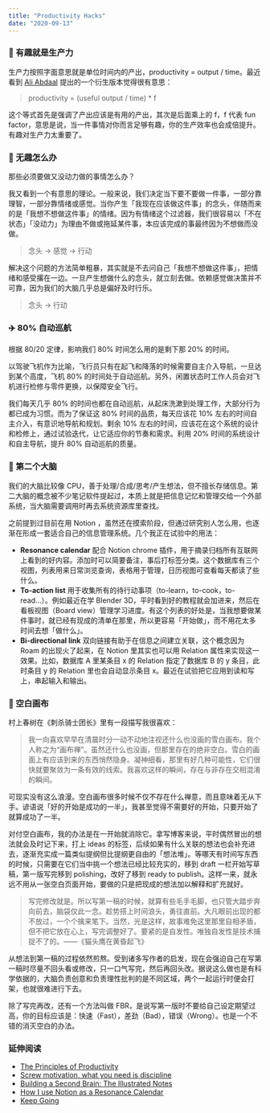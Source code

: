 ```yaml
---
title: "Productivity Hacks"
date: "2020-09-13"
---
```


### 🎈 有趣就是生产力

生产力按照字面意思就是单位时间内的产出，productivity = output / time。最近看到 [Ali Abdaal](https://aliabdaal.com/) 提出的一个衍生版本觉得很有意思：

> productivity = (useful output / time) \* f

这个等式首先是强调了产出应该是有用的产出，其次是后面乘上的 f，f 代表 fun factor，意思是说，当一件事情对你而言足够有趣，你的生产效率也会成倍提升。有趣对生产力太重要了。

### 🤔 无趣怎么办

那些必须要做又没动力做的事情怎么办？

我又看到一个有意思的理论。一般来说，我们决定当下要不要做一件事，一部分靠理智，一部分靠情绪或感觉。当你产生「我现在应该做这件事」的念头，伴随而来的是「我想不想做这件事」的情绪。因为有情绪这个过滤器，我们很容易以「不在状态」「没动力」为理由不做或拖延某件事，本应该完成的事最终因为不想做而没做。

> 念头 → 感觉 → 行动

解决这个问题的方法简单粗暴，其实就是不去问自己「我想不想做这件事」，把情绪和感受撂在一边。一旦产生想做什么的念头，就立刻去做。依赖感觉做决策并不可靠，因为我们的大脑几乎总是偏好及时行乐。

> 念头 → 行动

### ✈️ 80% 自动巡航

根据 80/20 定律，影响我们 80% 时间怎么用的是剩下那 20% 的时间。

以驾驶飞机作为比喻，飞行员只有在起飞和降落的时候需要自主介入导航，一旦达到某个高度，飞机 80% 的时间处于自动巡航。另外，闲置状态时工作人员会对飞机进行检修与零件更换，以保障安全飞行。

我们每天几乎 80% 的时间也都在自动巡航，从起床洗漱到处理工作，大部分行为都已成为习惯。而为了保证这 80% 时间的品质，每天应该花 10% 左右的时间自主介入，有意识地导航和规划。剩余 10% 左右的时间，应该花在这个系统的设计和检修上，通过试验迭代，让它适应你的节奏和需求。利用 20% 时间的系统设计和自主导航，提升 80% 自动巡航的质量。

### 🧠 第二个大脑

我们的大脑比较像 CPU，善于处理/合成/思考/产生想法，但不擅长存储信息。第二大脑的概念被不少笔记软件提起过，本质上就是把信息记忆和管理交给一个外部系统，当大脑需要调用时再去系统资源库里查找。

之前提到过目前在用 Notion ，虽然还在摸索阶段，但通过研究别人怎么用，也逐渐在形成一套适合自己的信息管理系统。几个我正在试验中的用法：

- **Resonance calendar** 配合 Notion chrome 插件，用于摘录归档所有互联网上看到的好内容。添加时可以简要备注，事后打标签分类。这个数据库有三个视图，列表用来日常浏览查询，表格用于管理，日历视图可查看每天都读了些什么。
- **To-action list** 用于收集所有的待行动事项（to-learn，to-cook，to-read...）。例如最近在学 Blender 3D，平时看到好的教程就会加进来，然后在看板视图（Board view）管理学习进度。有这个列表的好处是，当我想要做某件事时，就已经有现成的清单在那里，所以更容易「开始做」，而不用花太多时间去想「做什么」。
- **Bi-directional link** 双向链接有助于在信息之间建立关联，这个概念因为 Roam 的出现火了起来，在 Notion 里其实也可以用 Relation 属性来实现这一效果。比如，数据库 A 里某条目 x 的 Relation 指定了数据库 B 的 y 条目，此时条目 y 的 Relation 里也会自动显示条目 x。最近在试验把它应用到读和写上，串起输入和输出。

### 📝 空白画布

村上春树在《刺杀骑士团长》里有一段描写我很喜欢：

> 我一向喜欢早早在清晨时分一动不动地注视还什么也没画的雪白画布。我个人称之为“画布禅”。虽然还什么也没画，但那里存在的绝非空白。雪白的画面上有应该到来的东西悄然隐身。凝神细看，那里有好几种可能性，它们很快就要聚敛为一条有效的线索。我喜欢这样的瞬间，存在与非存在交相混淆的瞬间。

可现实没有这么浪漫。空白画布很多时候不仅不存在什么禅意，而且意味着无从下手。谚语说「好的开始是成功的一半」，我甚至觉得不需要好的开始，只要开始了就算成功了一半。

对付空白画布，我的办法是在一开始就消除它。拿写博客来说，平时偶然冒出的想法就会及时记下来，打上 ideas 的标签，后续如果有什么关联的想法也会补充进去，逐渐充实成一篇类似提纲但比提纲更自由的「想法堆」。等哪天有时间写东西的时候，只需要在它们当中挑一个想法已经比较充实的，移到 draft 一栏开始写草稿，第一版写完移到 polishing，改好了移到 ready to publish。这样一来，就永远不用从一张空白页面开始，要做的只是把现成的想法加以解释和扩充就好。

> 写完修改就是。所以写第一稿的时候，就算有些毛手毛脚，也只管大踏步奔向前去，脑袋仅此一念。趁势搭上时间浪头，勇往直前。大凡眼前出现的都不放过，一个个擒来笔下。当然，光是这样，故事难免这里那里自相矛盾，但不把它放在心上，写完调整好了。要紧的是自发性。唯独自发性是技术捕捉不了的。——《猫头鹰在黄昏起飞》

从想法到第一稿的过程依然煎熬。受到诸多写作者的启发，现在会强迫自己在写第一稿时尽量不回头看或修改，只一口气写完，然后再回头改。据说这么做也是有科学依据的，大脑负责创意和负责理性批判的是不同区域，两个一起运行时便会打架，也就很难进行下去。

除了写完再改，还有一个方法叫做 FBR，是说写第一版时不要给自己设定期望过高，你的目标应该是：快速（Fast），差劲（Bad），错误（Wrong）。也是一个不错的消灭空白的办法。

### 延伸阅读

- [The Principles of Productivity](https://aliabdaal.com/podcast/the-principle-of-productivity/)
- [Screw motivation, what you need is discipline](https://www.wisdomination.com/screw-motivation-what-you-need-is-discipline/)
- [Building a Second Brain: The Illustrated Notes](https://maggieappleton.com/basb)
- [How I use Notion as a Resonance Calendar](https://youtu.be/lKYBB-Uw1IM)
- [Keep Going](https://austinkleon.com/keepgoing/)
